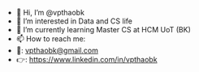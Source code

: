 - 👋 Hi, I’m @vpthaobk
- 👀 I’m interested in Data and CS life
- 🌱 I’m currently learning Master CS at HCM UoT (BK) 
- 📫 How to reach me:
-   💌: vpthaobk@gmail.com
-   👉: https://www.linkedin.com/in/vpthaobk
